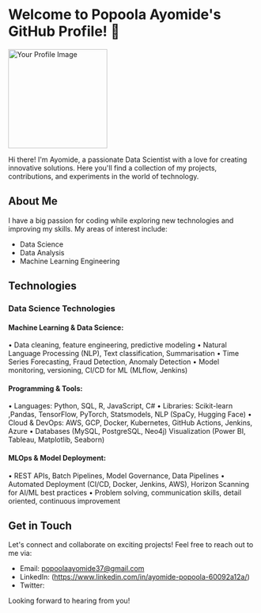# Welcome to Popoola Ayomide's GitHub Profile! 👋

<img src="https://github.com/peteraydev.png" alt="Your Profile Image" width="200">

Hi there! I'm Ayomide, a passionate Data Scientist with a love for creating innovative solutions. Here you'll find a collection of my projects, contributions, and experiments in the world of technology.

## About Me

I have a big passion for coding while exploring new technologies and improving my skills. My areas of interest include:

- Data Science
- Data Analysis
- Machine Learning Engineering
 


## Technologies

### Data Science Technologies

#### Machine Learning & Data Science:

• Data cleaning, feature engineering, predictive modeling
• Natural Language Processing (NLP), Text classification, Summarisation
• Time Series Forecasting, Fraud Detection, Anomaly Detection
• Model monitoring, versioning, CI/CD for ML (MLflow, Jenkins)

#### Programming & Tools:
• Languages: Python, SQL, R, JavaScript, C#
• Libraries: Scikit-learn ,Pandas, TensorFlow, PyTorch, Statsmodels, NLP (SpaCy, Hugging Face)
• Cloud & DevOps: AWS, GCP, Docker, Kubernetes, GitHub Actions, Jenkins, Azure
• Databases (MySQL, PostgreSQL, Neo4j) Visualization (Power BI, Tableau, Matplotlib, Seaborn)

#### MLOps & Model Deployment:
• REST APIs, Batch Pipelines, Model Governance, Data Pipelines
• Automated Deployment (CI/CD, Docker, Jenkins, AWS), Horizon Scanning for AI/ML best practices
• Problem solving, communication skills, detail oriented, continuous improvement





## Get in Touch

Let's connect and collaborate on exciting projects! Feel free to reach out to me via:

- Email: popoolaayomide37@gmail.com
- LinkedIn: (https://www.linkedin.com/in/ayomide-popoola-60092a12a/)
- Twitter: 

Looking forward to hearing from you!



